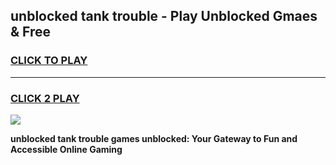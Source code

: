 
## unblocked tank trouble - Play Unblocked Gmaes & Free
<h3>
<a href="https://news.freeplayer.one?title=unblocked_tank_trouble&ref=23F">CLICK TO PLAY</a></h3>
<hr>

<h3>
<a href="https://news.freeplayer.one?title=unblocked_tank_trouble&ref=23F">CLICK 2 PLAY</a>
  
</h3>

<a href="https://news.freeplayer.one?title=unblocked_tank_trouble&ref=23F/"><img src="https://clearcache.store/games.png"></a>


**unblocked tank trouble games unblocked: Your Gateway to Fun and Accessible Online Gaming**
